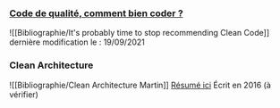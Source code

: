 
### [Code de qualité, comment bien coder ?](https://alexsoyes.com/code-de-qualite)

![[Bibliographie/It's probably time to stop recommending Clean Code]]
dernière modification le : 19/09/2021

### Clean Architecture
![[Bibliographie/Clean Architecture Martin]]
[Résumé ici](https://gist.github.com/wojteklu/73c6914cc446146b8b533c0988cf8d29) 
Écrit en 2016 (à vérifier)

